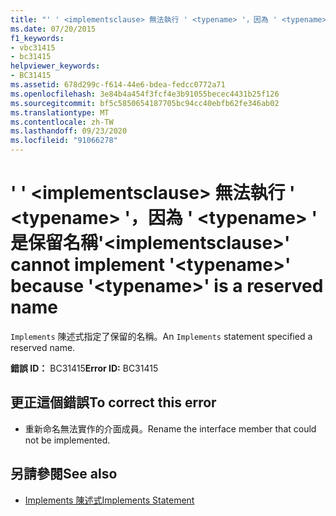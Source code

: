 ```yaml
---
title: "' ' <implementsclause> 無法執行 ' <typename> '，因為 ' <typename> ' 是保留名稱"
ms.date: 07/20/2015
f1_keywords:
- vbc31415
- bc31415
helpviewer_keywords:
- BC31415
ms.assetid: 678d299c-f614-44e6-bdea-fedcc0772a71
ms.openlocfilehash: 3e84b4a454f3fcf4e3b91055becec4431b25f126
ms.sourcegitcommit: bf5c5850654187705bc94cc40ebfb62fe346ab02
ms.translationtype: MT
ms.contentlocale: zh-TW
ms.lasthandoff: 09/23/2020
ms.locfileid: "91066278"
---
```

# <a name="implementsclause-cannot-implement-typename-because-typename-is-a-reserved-name"></a><span data-ttu-id="356dc-102">' ' \<implementsclause> 無法執行 ' \<typename> '，因為 ' \<typename> ' 是保留名稱</span><span class="sxs-lookup"><span data-stu-id="356dc-102">'\<implementsclause>' cannot implement '\<typename>' because '\<typename>' is a reserved name</span></span>

<span data-ttu-id="356dc-103">`Implements` 陳述式指定了保留的名稱。</span><span class="sxs-lookup"><span data-stu-id="356dc-103">An `Implements` statement specified a reserved name.</span></span>  
  
 <span data-ttu-id="356dc-104">**錯誤 ID：** BC31415</span><span class="sxs-lookup"><span data-stu-id="356dc-104">**Error ID:** BC31415</span></span>  
  
## <a name="to-correct-this-error"></a><span data-ttu-id="356dc-105">更正這個錯誤</span><span class="sxs-lookup"><span data-stu-id="356dc-105">To correct this error</span></span>  
  
- <span data-ttu-id="356dc-106">重新命名無法實作的介面成員。</span><span class="sxs-lookup"><span data-stu-id="356dc-106">Rename the interface member that could not be implemented.</span></span>  
  
## <a name="see-also"></a><span data-ttu-id="356dc-107">另請參閱</span><span class="sxs-lookup"><span data-stu-id="356dc-107">See also</span></span>

- [<span data-ttu-id="356dc-108">Implements 陳述式</span><span class="sxs-lookup"><span data-stu-id="356dc-108">Implements Statement</span></span>](../language-reference/statements/implements-statement.md)
